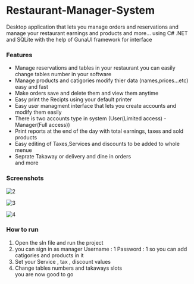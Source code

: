 # Restaurant-Manager-System
Desktop application that lets you manage orders and reservations and manage your restaurant earnings and products and more...
using C# .NET and SQLite with the help of GunaUI framework for interface
<h3>Features</h3>
<ul>
<li>Manage reservations and tables in your restaurant you can easily change tables number in your software</li>
<li>Manage products and catigories modify thier data (names,prices...etc) easy and fast</li>
<li>Make orders save and delete them and view them anytime</li>
<li>Easy print the Recipts using your default printer</li>
<li>Easy user managment interface that lets you create accounts and modify them easily</li>
<li>There is two accounts type in system (User(Limited access) - Manager(Full access))</li>
<li>Print reports at the end of the day with total earnings, taxes and sold products</li>
<li>Easy editing of Taxes,Services and discounts to be added to whole menue</li>
<li>Seprate Takaway or delivery and dine in orders</li>
and more
</ul>

<h3>Screenshots</h3>

![2](https://user-images.githubusercontent.com/106455281/227730852-d19b0301-da08-49d1-98d1-832f73ecb5d3.jpg)

![3](https://user-images.githubusercontent.com/106455281/227730856-081087c4-2505-4800-b2d9-80762bd239d9.jpg)

![4](https://user-images.githubusercontent.com/106455281/227730868-a3aee77a-a8fd-4418-b007-884e30b66822.jpg)


<h3>How to run</h3>
<ol>
<li>Open the sln file and run the project</li>
<li>you can sign in as manager Username : 1  Password : 1 so you can add catigories and products in it</li>
<li>Set your Service , tax , discount values</li>
<li>Change tables numbers and takaways slots</li>
you are now good to go
<ol>
